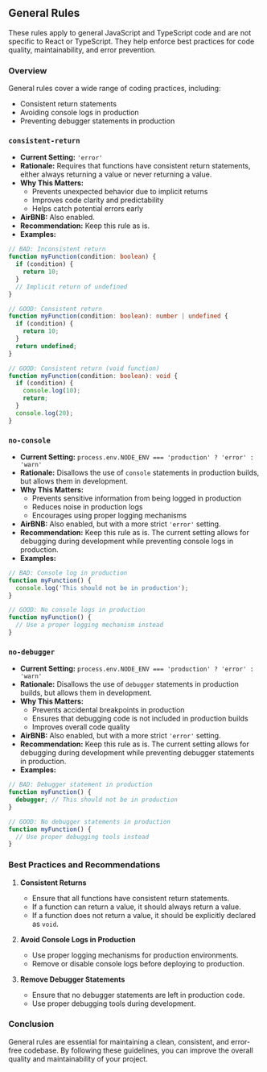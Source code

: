## General Rules

These rules apply to general JavaScript and TypeScript code and are not specific to React or TypeScript. They help enforce best practices for code quality, maintainability, and error prevention.

### Overview

General rules cover a wide range of coding practices, including:
- Consistent return statements
- Avoiding console logs in production
- Preventing debugger statements in production

### `consistent-return`

-   **Current Setting:** `'error'`
-   **Rationale:** Requires that functions have consistent return statements, either always returning a value or never returning a value.
-   **Why This Matters:**
    - Prevents unexpected behavior due to implicit returns
    - Improves code clarity and predictability
    - Helps catch potential errors early
-   **AirBNB:** Also enabled.
-   **Recommendation:** Keep this rule as is.
-   **Examples:**

```typescript
// BAD: Inconsistent return
function myFunction(condition: boolean) {
  if (condition) {
    return 10;
  }
  // Implicit return of undefined
}

// GOOD: Consistent return
function myFunction(condition: boolean): number | undefined {
  if (condition) {
    return 10;
  }
  return undefined;
}

// GOOD: Consistent return (void function)
function myFunction(condition: boolean): void {
  if (condition) {
    console.log(10);
    return;
  }
  console.log(20);
}
```

### `no-console`

-   **Current Setting:** `process.env.NODE_ENV === 'production' ? 'error' : 'warn'`
-   **Rationale:** Disallows the use of `console` statements in production builds, but allows them in development.
-   **Why This Matters:**
    - Prevents sensitive information from being logged in production
    - Reduces noise in production logs
    - Encourages using proper logging mechanisms
-   **AirBNB:** Also enabled, but with a more strict `'error'` setting.
-   **Recommendation:** Keep this rule as is. The current setting allows for debugging during development while preventing console logs in production.
-   **Examples:**

```typescript
// BAD: Console log in production
function myFunction() {
  console.log('This should not be in production');
}

// GOOD: No console logs in production
function myFunction() {
  // Use a proper logging mechanism instead
}
```

### `no-debugger`

-   **Current Setting:** `process.env.NODE_ENV === 'production' ? 'error' : 'warn'`
-   **Rationale:** Disallows the use of `debugger` statements in production builds, but allows them in development.
-   **Why This Matters:**
    - Prevents accidental breakpoints in production
    - Ensures that debugging code is not included in production builds
    - Improves overall code quality
-   **AirBNB:** Also enabled, but with a more strict `'error'` setting.
-   **Recommendation:** Keep this rule as is. The current setting allows for debugging during development while preventing debugger statements in production.
-   **Examples:**

```typescript
// BAD: Debugger statement in production
function myFunction() {
  debugger; // This should not be in production
}

// GOOD: No debugger statements in production
function myFunction() {
  // Use proper debugging tools instead
}
```

### Best Practices and Recommendations

1. **Consistent Returns**
   - Ensure that all functions have consistent return statements.
   - If a function can return a value, it should always return a value.
   - If a function does not return a value, it should be explicitly declared as `void`.

2. **Avoid Console Logs in Production**
   - Use proper logging mechanisms for production environments.
   - Remove or disable console logs before deploying to production.

3. **Remove Debugger Statements**
   - Ensure that no debugger statements are left in production code.
   - Use proper debugging tools during development.

### Conclusion

General rules are essential for maintaining a clean, consistent, and error-free codebase. By following these guidelines, you can improve the overall quality and maintainability of your project.
